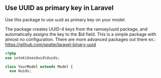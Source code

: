 ## Use UUID as primary key in Laravel

Use this package to use uuid as primary key on your model.

The package creates UUID-4 keys from the ramsey/uuid package, and automatically assigns the key to the $id field.
This is a simple package with almost no configuration. There are more advanced packages out there ex.: https://github.com/spatie/laravel-binary-uuid


```php
<?php
use iotek\UsesUuid\Uuids;

class YourModel extends Model {
  use Uuids;
```
